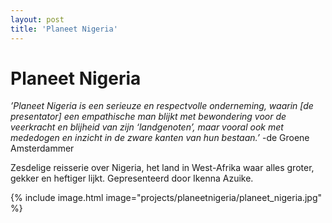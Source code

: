```yaml
---
layout: post
title: 'Planeet Nigeria'
---
```

# Planeet Nigeria

*’Planeet Nigeria is een serieuze en respectvolle onderneming, waarin [de presentator] een empathische man blijkt met bewondering voor de veerkracht en blijheid van zijn ‘landgenoten’, maar vooral ook met mededogen en inzicht in de zware kanten van hun bestaan.’* -de Groene Amsterdammer

Zesdelige reisserie over Nigeria, het land in West-Afrika waar alles groter, gekker en heftiger lijkt. Gepresenteerd door Ikenna Azuike.

{% include image.html image="projects/planeetnigeria/planeet_nigeria.jpg" %}
